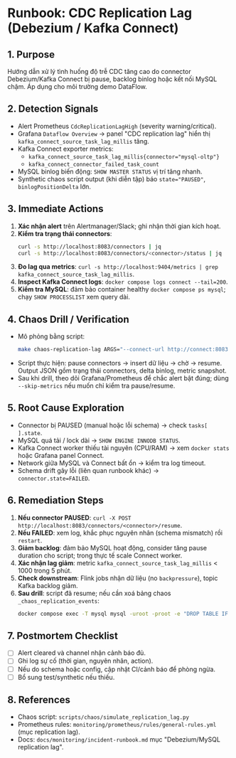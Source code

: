 # Runbook: CDC Replication Lag (Debezium / Kafka Connect)

## 1. Purpose
Hướng dẫn xử lý tình huống độ trễ CDC tăng cao do connector Debezium/Kafka Connect bị pause, backlog binlog hoặc kết nối MySQL chậm. Áp dụng cho môi trường demo DataFlow.

## 2. Detection Signals
- Alert Prometheus `CdcReplicationLagHigh` (severity warning/critical).
- Grafana `Dataflow Overview` → panel "CDC replication lag" hiển thị `kafka_connect_source_task_lag_millis` tăng.
- Kafka Connect exporter metrics:
  - `kafka_connect_source_task_lag_millis{connector="mysql-oltp"}`
  - `kafka_connect_connector_failed_task_count`
- MySQL binlog biến động: `SHOW MASTER STATUS` vị trí tăng nhanh.
- Synthetic chaos script output (khi diễn tập) báo `state="PAUSED"`, `binlogPositionDelta` lớn.

## 3. Immediate Actions
1. **Xác nhận alert** trên Alertmanager/Slack; ghi nhận thời gian kích hoạt.
2. **Kiểm tra trạng thái connectors**:
   ```bash
   curl -s http://localhost:8083/connectors | jq
   curl -s http://localhost:8083/connectors/<connector>/status | jq
   ```
3. **Đo lag qua metrics**: `curl -s http://localhost:9404/metrics | grep kafka_connect_source_task_lag_millis`.
4. **Inspect Kafka Connect logs**: `docker compose logs connect --tail=200`.
5. **Kiểm tra MySQL**: đảm bảo container healthy `docker compose ps mysql`; chạy `SHOW PROCESSLIST` xem query dài.

## 4. Chaos Drill / Verification
- Mô phỏng bằng script:
  ```bash
  make chaos-replication-lag ARGS="--connect-url http://connect:8083 --rows 100 --pause-duration 20"
  ```
- Script thực hiện: pause connectors → insert dữ liệu → chờ → resume. Output JSON gồm trạng thái connectors, delta binlog, metric snapshot.
- Sau khi drill, theo dõi Grafana/Prometheus để chắc alert bật đúng; dùng `--skip-metrics` nếu muốn chỉ kiểm tra pause/resume.

## 5. Root Cause Exploration
- Connector bị PAUSED (manual hoặc lỗi schema) → check `tasks[ ].state`.
- MySQL quá tải / lock dài → `SHOW ENGINE INNODB STATUS`.
- Kafka Connect worker thiếu tài nguyên (CPU/RAM) → xem `docker stats` hoặc Grafana panel Connect.
- Network giữa MySQL và Connect bất ổn → kiểm tra log timeout.
- Schema drift gây lỗi (liên quan runbook khác) → `connector.state=FAILED`.

## 6. Remediation Steps
1. **Nếu connector PAUSED**: `curl -X POST http://localhost:8083/connectors/<connector>/resume`.
2. **Nếu FAILED**: xem log, khắc phục nguyên nhân (schema mismatch) rồi `restart`.
3. **Giảm backlog**: đảm bảo MySQL hoạt động, consider tăng pause duration cho script; trong thực tế scale Connect worker.
4. **Xác nhận lag giảm**: metric `kafka_connect_source_task_lag_millis` < 1000 trong 5 phút.
5. **Check downstream**: Flink jobs nhận dữ liệu (no `backpressure`), topic Kafka backlog giảm.
6. **Sau drill**: script đã resume; nếu cần xoá bảng chaos `_chaos_replication_events`:
   ```bash
   docker compose exec -T mysql mysql -uroot -proot -e "DROP TABLE IF EXISTS oltp.chaos_replication_events"
   ```

## 7. Postmortem Checklist
- [ ] Alert cleared và channel nhận cảnh báo đủ.
- [ ] Ghi log sự cố (thời gian, nguyên nhân, action).
- [ ] Nếu do schema hoặc config, cập nhật CI/cảnh báo để phòng ngừa.
- [ ] Bổ sung test/synthetic nếu thiếu.

## 8. References
- Chaos script: `scripts/chaos/simulate_replication_lag.py`
- Prometheus rules: `monitoring/prometheus/rules/general-rules.yml` (mục replication lag).
- Docs: `docs/monitoring/incident-runbook.md` mục "Debezium/MySQL replication lag".
